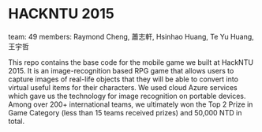 # HACKNTU 2015

team: 49
members: Raymond Cheng, 蕭志軒, Hsinhao Huang, Te Yu Huang, 王宇哲

This repo contains the base code for the mobile game we built at HackNTU 2015. It is an image-recognition based RPG game that allows users to capture images of real-life objects that they will be able to convert into virtual useful items for their characters. We used cloud Azure services which gave us the technology for image recognition on portable devices. Among over 200+ international teams, we ultimately won the Top 2 Prize in Game Category (less than 15 teams received prizes) and 50,000 NTD in total.
